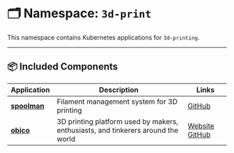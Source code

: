 # 🗂️ Namespace: `3d-print`

This namespace contains Kubernetes applications for `3d-printing`.

---

## 📦 Included Components

| Application                 | Description                                                                      | Links                                                                                            |
|-----------------------------|----------------------------------------------------------------------------------|--------------------------------------------------------------------------------------------------|
| [**spoolman**](./spoolman/) | Filament management system for 3D printing                                       | [GitHub](https://github.com/Donkie/Spoolman)                                                     |
| [**obico**](./obico/)       | 3D printing platform used by makers, enthusiasts, and tinkerers around the world | [Website](https://www.obico.io/) [GitHub](https://github.com/TheSpaghettiDetective/obico-server) |
